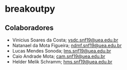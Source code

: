 # breakoutpy

## Colaboradores

 - Vinicius Soares da Costa; vsdc.snf19@uea.edu.br
 - Natanael da Mota Figueira; ndmf.snf19@uea.edu.br
 - Lucas Mendes Sonoda; lms.snf19@uea.edu.br
 - Caio Andrade Mota; cam.snf19@uea.edu.br
 - Helder Melik Schramm; hms.snf19@uea.edu.br
